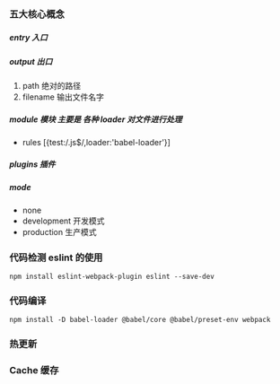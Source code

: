 ### 五大核心概念

##### entry 入口

##### output 出口

1. path 绝对的路径
2. filename 输出文件名字

##### module 模块 主要是 各种 loader 对文件进行处理

- rules [{test:/\.js$/,loader:'babel-loader'}]

##### plugins 插件

##### mode

- none
- development 开发模式
- production 生产模式

### 代码检测 eslint 的使用

`npm install eslint-webpack-plugin eslint --save-dev`

### 代码编译

`npm install -D babel-loader @babel/core @babel/preset-env webpack`

### 热更新

### Cache 缓存
